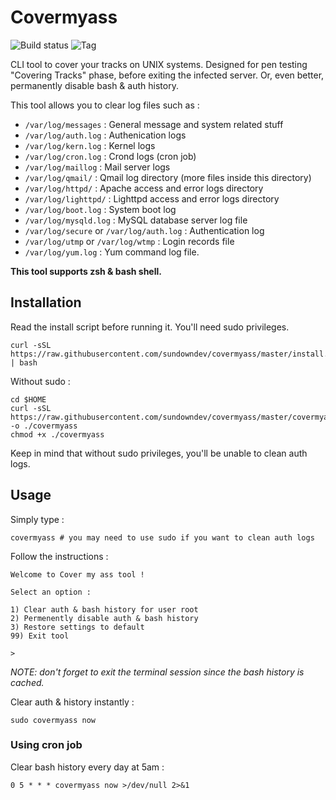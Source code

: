 # Covermyass

![Build status](https://img.shields.io/travis/sundowndev/covermyass/master.svg?style=flat-square)
![Tag](https://img.shields.io/github/tag/SundownDEV/covermyass.svg?style=flat-square)

CLI tool to cover your tracks on UNIX systems. Designed for pen testing "Covering Tracks" phase, before exiting the infected server. Or, even better, permanently disable bash & auth history.

This tool allows you to clear log files such as :

- `/var/log/messages` : General message and system related stuff
- `/var/log/auth.log` : Authenication logs
- `/var/log/kern.log` : Kernel logs
- `/var/log/cron.log` : Crond logs (cron job)
- `/var/log/maillog` : Mail server logs
- `/var/log/qmail/` : Qmail log directory (more files inside this directory)
- `/var/log/httpd/` : Apache access and error logs directory
- `/var/log/lighttpd/` : Lighttpd access and error logs directory
- `/var/log/boot.log` : System boot log
- `/var/log/mysqld.log` : MySQL database server log file
- `/var/log/secure` or `/var/log/auth.log` : Authentication log
- `/var/log/utmp` or `/var/log/wtmp` : Login records file
- `/var/log/yum.log` : Yum command log file.

**This tool supports zsh & bash shell.**

## Installation

Read the install script before running it. You'll need sudo privileges.

```
curl -sSL https://raw.githubusercontent.com/sundowndev/covermyass/master/install.sh | bash
```

Without sudo :

```
cd $HOME
curl -sSL https://raw.githubusercontent.com/sundowndev/covermyass/master/covermyass.sh -o ./covermyass
chmod +x ./covermyass
```

Keep in mind that without sudo privileges, you'll be unable to clean auth logs.

## Usage

Simply type :

```
covermyass # you may need to use sudo if you want to clean auth logs
```

Follow the instructions :

```
Welcome to Cover my ass tool !

Select an option :

1) Clear auth & bash history for user root
2) Permenently disable auth & bash history
3) Restore settings to default
99) Exit tool

>
```

*NOTE: don't forget to exit the terminal session since the bash history is cached.*

Clear auth & history instantly :

```
sudo covermyass now
```

### Using cron job

Clear bash history every day at 5am :

```
0 5 * * * covermyass now >/dev/null 2>&1
```
